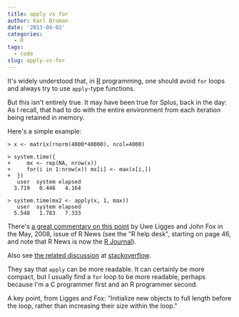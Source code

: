 ```yaml
---
title: apply vs for
author: Karl Broman
date: '2013-04-02'
categories:
  - R
tags:
  - code
slug: apply-vs-for
---
```


It's widely understood that, in [R](http://r-project.org) programming, one should avoid `for` loops and always try to use `apply`-type functions.

But this isn't entirely true.  It may have been true for Splus, back in the day: As  I recall, that had to do with the entire environment from each iteration being retained in memory.

Here's a simple example:

````
> x <- matrix(rnorm(4000*40000), ncol=4000)

> system.time({
+     mx <- rep(NA, nrow(x))
+     for(i in 1:nrow(x)) mx[i] <- max(x[i,])
+  })
   user  system elapsed
  3.719   0.446   4.164

> system.time(mx2 <- apply(x, 1, max))
   user  system elapsed
  5.548   1.783   7.333
````

There's [a great commentary on this point](http://www.r-project.org/doc/Rnews/Rnews_2008-1.pdf) by Uwe Ligges and John Fox in the May, 2008, issue of R News (see the "R help desk", starting on page 46, and note that R News is now the [R Journal](http://journal.r-project.org)).

Also see [the related discussion](http://stackoverflow.com/questions/7142767/why-are-loops-slow-in-r/7142982#7142982) at [stackoverflow](http://stackoverflow.com).

They say that `apply` can be more readable.  It can certainly be more compact, but I usually find a `for` loop to be more readable, perhaps because I'm a C programmer first and an R programmer second.

A key point, from Ligges and Fox: "Initialize new objects to full length before the loop, rather than increasing their size within the loop."
